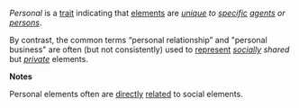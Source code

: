 *Personal* is a [trait](https://github.com/gcassel/Modular-Organization-Terminology/blob/master/terms/trait.md) indicating that [elements](https://github.com/gcassel/Modular-Organization-Terminology/blob/master/terms/element.md) are *[unique](https://github.com/gcassel/Modular-Organization-Terminology/blob/master/terms/unique.md) to [specific](https://github.com/gcassel/Modular-Organization-Terminology/blob/master/terms/specific.md) [agents](https://github.com/gcassel/Modular-Organization-Terminology/blob/master/terms/agent.md) or [persons](https://github.com/gcassel/Modular-Organization-Terminology/blob/master/terms/person.md)*. 

By contrast, the common terms “personal relationship” and "personal business" are often (but not consistently) used to [represent](https://github.com/gcassel/Modular-Organization-Terminology/blob/master/terms/representation.md) *[socially](https://github.com/gcassel/Modular-Organization-Terminology/blob/master/terms/social.md) shared* but *[private](https://github.com/gcassel/Modular-Organization-Terminology/blob/master/terms/private.md)* elements.

**Notes**

Personal elements often are [directly](https://github.com/gcassel/Modular-Organization-Terminology/blob/master/terms/direct.md) [related](https://github.com/gcassel/Modular-Organization-Terminology/blob/master/terms/relationship.md) to social elements.
